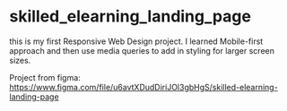 # skilled_elearning_landing_page
this is my first Responsive Web Design project. I learned Mobile-first approach and then use media queries to add in styling for larger screen sizes.

Project from figma: https://www.figma.com/file/u6avtXDudDiriJOl3gbHgS/skilled-elearning-landing-page
